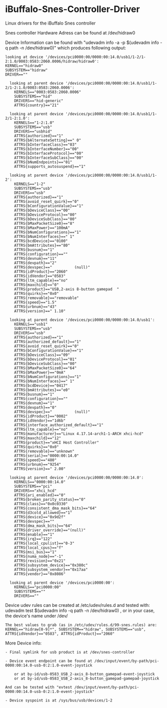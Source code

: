 # iBuffalo-Snes-Controller-Driver
Linux drivers for the iBuffalo Snes controller

Snes controller Hardware Adress can be found at /dev/hidraw0
 	
Device Information can be found with "udevadm info -a -p $(udevadm info -q path -n /dev/hidraw0)" which produces following output:
	
	looking at device '/devices/pci0000:00/0000:00:14.0/usb1/1-2/1-2:1.0/0003:0583:2060.0006/hidraw/hidraw0':
    KERNEL=="hidraw0"
    SUBSYSTEM=="hidraw"
    DRIVER==""

	  looking at parent device '/devices/pci0000:00/0000:00:14.0/usb1/1-2/1-2:1.0/0003:0583:2060.0006':
	    KERNELS=="0003:0583:2060.0006"
	    SUBSYSTEMS=="hid"
	    DRIVERS=="hid-generic"
	    ATTRS{country}=="21"

	  looking at parent device '/devices/pci0000:00/0000:00:14.0/usb1/1-2/1-2:1.0':
	    KERNELS=="1-2:1.0"
	    SUBSYSTEMS=="usb"
	    DRIVERS=="usbhid"
	    ATTRS{authorized}=="1"
	    ATTRS{bAlternateSetting}==" 0"
	    ATTRS{bInterfaceClass}=="03"
	    ATTRS{bInterfaceNumber}=="00"
	    ATTRS{bInterfaceProtocol}=="00"
	    ATTRS{bInterfaceSubClass}=="00"
	    ATTRS{bNumEndpoints}=="01"
	    ATTRS{supports_autosuspend}=="1"

	  looking at parent device '/devices/pci0000:00/0000:00:14.0/usb1/1-2':
	    KERNELS=="1-2"
	    SUBSYSTEMS=="usb"
	    DRIVERS=="usb"
	    ATTRS{authorized}=="1"
	    ATTRS{avoid_reset_quirk}=="0"
	    ATTRS{bConfigurationValue}=="1"
	    ATTRS{bDeviceClass}=="00"
	    ATTRS{bDeviceProtocol}=="00"
	    ATTRS{bDeviceSubClass}=="00"
	    ATTRS{bMaxPacketSize0}=="8"
	    ATTRS{bMaxPower}=="100mA"
	    ATTRS{bNumConfigurations}=="1"
	    ATTRS{bNumInterfaces}==" 1"
	    ATTRS{bcdDevice}=="0100"
	    ATTRS{bmAttributes}=="80"
	    ATTRS{busnum}=="1"
	    ATTRS{configuration}==""
	    ATTRS{devnum}=="11"
	    ATTRS{devpath}=="2"
	    ATTRS{devspec}=="          (null)"
	    ATTRS{idProduct}=="2060"
	    ATTRS{idVendor}=="0583"
	    ATTRS{ltm_capable}=="no"
	    ATTRS{maxchild}=="0"
	    ATTRS{product}=="USB,2-axis 8-button gamepad  "
	    ATTRS{quirks}=="0x0"
	    ATTRS{removable}=="removable"
	    ATTRS{speed}=="1.5"
	    ATTRS{urbnum}=="43"
	    ATTRS{version}==" 1.10"

	  looking at parent device '/devices/pci0000:00/0000:00:14.0/usb1':
	    KERNELS=="usb1"
	    SUBSYSTEMS=="usb"
	    DRIVERS=="usb"
	    ATTRS{authorized}=="1"
	    ATTRS{authorized_default}=="1"
	    ATTRS{avoid_reset_quirk}=="0"
	    ATTRS{bConfigurationValue}=="1"
	    ATTRS{bDeviceClass}=="09"
	    ATTRS{bDeviceProtocol}=="01"
	    ATTRS{bDeviceSubClass}=="00"
	    ATTRS{bMaxPacketSize0}=="64"
	    ATTRS{bMaxPower}=="0mA"
	    ATTRS{bNumConfigurations}=="1"
	    ATTRS{bNumInterfaces}==" 1"
	    ATTRS{bcdDevice}=="0417"
	    ATTRS{bmAttributes}=="e0"
	    ATTRS{busnum}=="1"
	    ATTRS{configuration}==""
	    ATTRS{devnum}=="1"
	    ATTRS{devpath}=="0"
	    ATTRS{devspec}=="          (null)"
	    ATTRS{idProduct}=="0002"
	    ATTRS{idVendor}=="1d6b"
	    ATTRS{interface_authorized_default}=="1"
	    ATTRS{ltm_capable}=="no"
	    ATTRS{manufacturer}=="Linux 4.17.14-arch1-1-ARCH xhci-hcd"
	    ATTRS{maxchild}=="12"
	    ATTRS{product}=="xHCI Host Controller"
	    ATTRS{quirks}=="0x0"
	    ATTRS{removable}=="unknown"
	    ATTRS{serial}=="0000:00:14.0"
	    ATTRS{speed}=="480"
	    ATTRS{urbnum}=="9254"
	    ATTRS{version}==" 2.00"

	  looking at parent device '/devices/pci0000:00/0000:00:14.0':
	    KERNELS=="0000:00:14.0"
	    SUBSYSTEMS=="pci"
	    DRIVERS=="xhci_hcd"
	    ATTRS{ari_enabled}=="0"
	    ATTRS{broken_parity_status}=="0"
	    ATTRS{class}=="0x0c0330"
	    ATTRS{consistent_dma_mask_bits}=="64"
	    ATTRS{d3cold_allowed}=="1"
	    ATTRS{device}=="0x9d2f"
	    ATTRS{devspec}==""
	    ATTRS{dma_mask_bits}=="64"
	    ATTRS{driver_override}=="(null)"
	    ATTRS{enable}=="1"
	    ATTRS{irq}=="122"
	    ATTRS{local_cpulist}=="0-3"
	    ATTRS{local_cpus}=="f"
	    ATTRS{msi_bus}=="1"
	    ATTRS{numa_node}=="-1"
	    ATTRS{revision}=="0x21"
	    ATTRS{subsystem_device}=="0x380c"
	    ATTRS{subsystem_vendor}=="0x17aa"
	    ATTRS{vendor}=="0x8086"

	  looking at parent device '/devices/pci0000:00':
	    KERNELS=="pci0000:00"
	    SUBSYSTEMS==""
	    DRIVERS==""

Device udev rules can be created at /etc/udev/rules.d and tested with:
    udevadm test $(udevadm info -q path -n /dev/hidraw0) , or in your case, the device's name under /dev/
    
    The best values to grab (as in /etc/udev/rules.d/99-snes.rules) are:
    KERNEL=="hidraw[0-9]*", SUBSYSTEM=="hidraw", SUBSYSTEMS=="usb", ATTRS{idVendor}=="0583", ATTRS{idProduct}=="2060"
    
More Device info:

    - Final symlink for usb product is at /dev/snes-controller
    
    - Device event endpoint can be found at /dev/input/event/by-path/pci-0000:00:14.0-usb-0:2:1.0-event-joystick
    
        or at by-id/usb-0583_USB_2-axis_8-button_gamepad-event-joystick
        or at by-id/usb-0583_USB_2-axis_8-button_gamepad-gamepad-joystick
    
    And can be tested with "evtest /dev/input/event/by-path/pci-0000:00:14.0-usb-0:2:1.0-event-joystick"
    
    - Device syspoint is at /sys/bus/usb/devices/1-2


